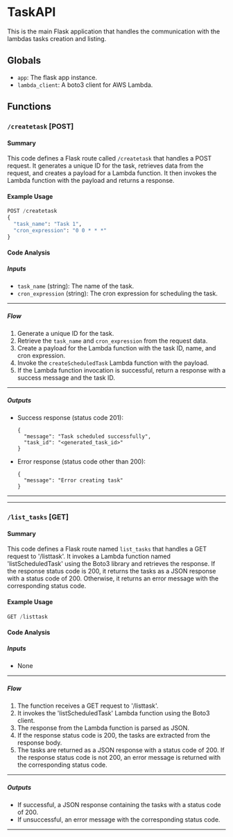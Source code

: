 # TaskAPI
This is the main Flask application that handles the communication with the lambdas tasks creation and listing.

## Globals
- `app`: The flask app instance.
- `lambda_client`:  A boto3 client for AWS Lambda.

## Functions

### `/createtask` [POST]

#### Summary 
This code defines a Flask route called `/createtask` that handles a POST request. It generates a unique ID for the task, retrieves data from the request, and creates a payload for a Lambda function. It then invokes the Lambda function with the payload and returns a response.

#### Example Usage
```python
POST /createtask
{
  "task_name": "Task 1",
  "cron_expression": "0 0 * * *"
}
```

#### Code Analysis
##### Inputs
- `task_name` (string): The name of the task.
- `cron_expression` (string): The cron expression for scheduling the task.
___
##### Flow
1. Generate a unique ID for the task.
2. Retrieve the `task_name` and `cron_expression` from the request data.
3. Create a payload for the Lambda function with the task ID, name, and cron expression.
4. Invoke the `createScheduledTask` Lambda function with the payload.
5. If the Lambda function invocation is successful, return a response with a success message and the task ID.
___
##### Outputs
- Success response (status code 201): 
  ```
  {
    "message": "Task scheduled successfully",
    "task_id": "<generated_task_id>"
  }
  ```
- Error response (status code other than 200):
  ```
  {
    "message": "Error creating task"
  }
___
___


### `/list_tasks` [GET]

#### Summary 
This code defines a Flask route named `list_tasks` that handles a GET request to '/listtask'. It invokes a Lambda function named 'listScheduledTask' using the Boto3 library and retrieves the response. If the response status code is 200, it returns the tasks as a JSON response with a status code of 200. Otherwise, it returns an error message with the corresponding status code.

#### Example Usage
```python
GET /listtask
```

#### Code Analysis
##### Inputs
- None
___
##### Flow
1. The function receives a GET request to '/listtask'.
2. It invokes the 'listScheduledTask' Lambda function using the Boto3 client.
3. The response from the Lambda function is parsed as JSON.
4. If the response status code is 200, the tasks are extracted from the response body.
5. The tasks are returned as a JSON response with a status code of 200. If the response status code is not 200, an error message is returned with the corresponding status code.
___
##### Outputs
- If successful, a JSON response containing the tasks with a status code of 200.
- If unsuccessful, an error message with the corresponding status code.
___
